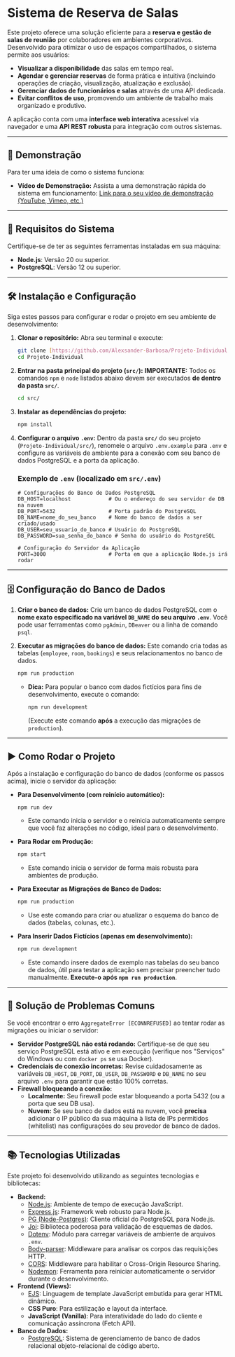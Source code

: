 # Sistema de Reserva de Salas

Este projeto oferece uma solução eficiente para a **reserva e gestão de salas de reunião** por colaboradores em ambientes corporativos. Desenvolvido para otimizar o uso de espaços compartilhados, o sistema permite aos usuários:

* **Visualizar a disponibilidade** das salas em tempo real.
* **Agendar e gerenciar reservas** de forma prática e intuitiva (incluindo operações de criação, visualização, atualização e exclusão).
* **Gerenciar dados de funcionários e salas** através de uma API dedicada.
* **Evitar conflitos de uso**, promovendo um ambiente de trabalho mais organizado e produtivo.

A aplicação conta com uma **interface web interativa** acessível via navegador e uma **API REST robusta** para integração com outros sistemas.

---

## 📸 **Demonstração**

Para ter uma ideia de como o sistema funciona:

* **Vídeo de Demonstração:**
    Assista a uma demonstração rápida do sistema em funcionamento:
    [Link para o seu vídeo de demonstração (YouTube, Vimeo, etc.)](https://link-para-o-seu-video-aqui.com)

---

## 🚀 **Requisitos do Sistema**

Certifique-se de ter as seguintes ferramentas instaladas em sua máquina:

* **Node.js**: Versão 20 ou superior.
* **PostgreSQL**: Versão 12 ou superior.

---

## 🛠️ **Instalação e Configuração**

Siga estes passos para configurar e rodar o projeto em seu ambiente de desenvolvimento:

1.  **Clonar o repositório:**
    Abra seu terminal e execute:
    ```bash
    git clone [https://github.com/Alexsander-Barbosa/Projeto-Individual.git]
    cd Projeto-Individual
    ```

2.  **Entrar na pasta principal do projeto (`src/`):**
    **IMPORTANTE:** Todos os comandos `npm` e `node` listados abaixo devem ser executados **de dentro da pasta `src/`**.
    ```bash
    cd src/
    ```

3.  **Instalar as dependências do projeto:**
    ```bash
    npm install
    ```

4.  **Configurar o arquivo `.env`:**
    Dentro da pasta **`src/`** do seu projeto (`Projeto-Individual/src/`), renomeie o arquivo `.env.example` para `.env` e configure as variáveis de ambiente para a conexão com seu banco de dados PostgreSQL e a porta da aplicação.

    ### Exemplo de `.env` (localizado em `src/.env`)
    ```env
    # Configurações do Banco de Dados PostgreSQL
    DB_HOST=localhost            # Ou o endereço do seu servidor de DB na nuvem
    DB_PORT=5432                 # Porta padrão do PostgreSQL
    DB_NAME=nome_do_seu_banco    # Nome do banco de dados a ser criado/usado
    DB_USER=seu_usuario_do_banco # Usuário do PostgreSQL
    DB_PASSWORD=sua_senha_do_banco # Senha do usuário do PostgreSQL

    # Configuração do Servidor da Aplicação
    PORT=3000                    # Porta em que a aplicação Node.js irá rodar
    ```

---

## 🗄️ **Configuração do Banco de Dados**

1.  **Criar o banco de dados:**
    Crie um banco de dados PostgreSQL com o **nome exato especificado na variável `DB_NAME` do seu arquivo `.env`**. Você pode usar ferramentas como `pgAdmin`, `DBeaver` ou a linha de comando `psql`.

2.  **Executar as migrações do banco de dados:**
    Este comando cria todas as tabelas (`employee`, `room`, `bookings`) e seus relacionamentos no banco de dados.
    ```bash
    npm run production
    ```
    * **Dica:** Para popular o banco com dados fictícios para fins de desenvolvimento, execute o comando:
        ```bash
        npm run development
        ```
        (Execute este comando **após** a execução das migrações de `production`).

---

## ▶️ **Como Rodar o Projeto**

Após a instalação e configuração do banco de dados (conforme os passos acima), inicie o servidor da aplicação:

* **Para Desenvolvimento (com reinício automático):**
    ```bash
    npm run dev
    ```
    * Este comando inicia o servidor e o reinicia automaticamente sempre que você faz alterações no código, ideal para o desenvolvimento.

* **Para Rodar em Produção:**
    ```bash
    npm start
    ```
    * Este comando inicia o servidor de forma mais robusta para ambientes de produção.

* **Para Executar as Migrações de Banco de Dados:**
    ```bash
    npm run production
    ```
    * Use este comando para criar ou atualizar o esquema do banco de dados (tabelas, colunas, etc.).

* **Para Inserir Dados Fictícios (apenas em desenvolvimento):**
    ```bash
    npm run development
    ```
    * Este comando insere dados de exemplo nas tabelas do seu banco de dados, útil para testar a aplicação sem precisar preencher tudo manualmente. **Execute-o após `npm run production`**.

---

## 🚨 **Solução de Problemas Comuns**

Se você encontrar o erro `AggregateError [ECONNREFUSED]` ao tentar rodar as migrações ou iniciar o servidor:

* **Servidor PostgreSQL não está rodando:** Certifique-se de que seu serviço PostgreSQL está ativo e em execução (verifique nos "Serviços" do Windows ou com `docker ps` se usa Docker).
* **Credenciais de conexão incorretas:** Revise cuidadosamente as variáveis `DB_HOST`, `DB_PORT`, `DB_USER`, `DB_PASSWORD` e `DB_NAME` no seu arquivo `.env` para garantir que estão 100% corretas.
* **Firewall bloqueando a conexão:**
    * **Localmente:** Seu firewall pode estar bloqueando a porta 5432 (ou a porta que seu DB usa).
    * **Nuvem:** Se seu banco de dados está na nuvem, você **precisa** adicionar o IP público da sua máquina à lista de IPs permitidos (whitelist) nas configurações do seu provedor de banco de dados.

---

## 📚 **Tecnologias Utilizadas**

Este projeto foi desenvolvido utilizando as seguintes tecnologias e bibliotecas:

* **Backend:**
    * [Node.js](https://nodejs.org/): Ambiente de tempo de execução JavaScript.
    * [Express.js](https://expressjs.com/): Framework web robusto para Node.js.
    * [PG (Node-Postgres)](https://node-postgres.com/): Cliente oficial do PostgreSQL para Node.js.
    * [Joi](https://joi.dev/): Biblioteca poderosa para validação de esquemas de dados.
    * [Dotenv](https://www.npmjs.com/package/dotenv): Módulo para carregar variáveis de ambiente de arquivos `.env`.
    * [Body-parser](https://www.npmjs.com/package/body-parser): Middleware para analisar os corpos das requisições HTTP.
    * [CORS](https://www.npmjs.com/package/cors): Middleware para habilitar o Cross-Origin Resource Sharing.
    * [Nodemon](https://nodemon.io/): Ferramenta para reiniciar automaticamente o servidor durante o desenvolvimento.
* **Frontend (Views):**
    * [EJS](https://ejs.com/): Linguagem de template JavaScript embutida para gerar HTML dinâmico.
    * **CSS Puro**: Para estilização e layout da interface.
    * **JavaScript (Vanilla)**: Para interatividade do lado do cliente e comunicação assíncrona (Fetch API).
* **Banco de Dados:**
    * [PostgreSQL](https://www.postgresql.org/): Sistema de gerenciamento de banco de dados relacional objeto-relacional de código aberto.